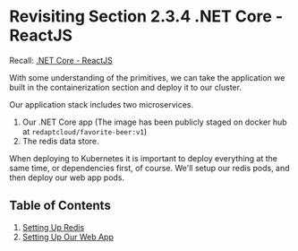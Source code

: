 # Revisiting Section 2.3.4 .NET Core - ReactJS

Recall: [.NET Core - ReactJS](../../02_docker/03_containerization/04_netcore_react.md)

With some understanding of the primitives, we can take the application we built in the containerization section and deploy it to our cluster.

Our application stack includes two microservices. 
1. Our .NET Core app (The image has been publicly staged on docker hub at `redaptcloud/favorite-beer:v1`)
2. The redis data store.

When deploying to Kubernetes it is important to deploy everything at the same time, or dependencies first, of course. We'll setup our redis pods, and then deploy our web app pods.

## Table of Contents

1. [Setting Up Redis](01_setting_up_redis.md)
2. [Setting Up Our Web App](02_setting_up_our_web_app.md)
